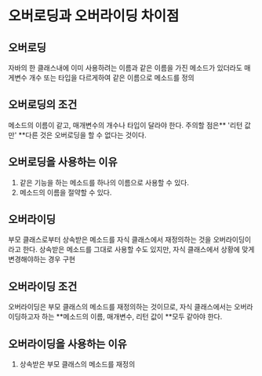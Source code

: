 # 오버로딩과 오버라이딩 차이점

## 오버로딩
자바의 한 클래스내에 이미 사용하려는 이름과 같은 이름을 가진 메소드가 있더라도 매게변수 개수 또는 타입을 다르게하여 같은 이름으로 메소드를 정의

## 오버로딩의 조건
메소드의 이름이 같고, 매개변수의 개수나 타입이 달라야 한다. 주의할 점은** '리턴 값만' **다른 것은 오버로딩을 할 수 없다는 것이다.

## 오버로딩을 사용하는 이유
1. 같은 기능을 하는 메소드를 하나의 이름으로 사용할 수 있다.
2. 메소드의 이름을 절약할 수 있다.

## 오버라이딩
부모 클래스로부터 상속받은 메소드를 자식 클래스에서 재정의하는 것을 오버라이딩이라고 한다. 상속받은 메소드를 그대로 사용할 수도 있지만, 자식 클래스에서 상황에 맞게 변경해야하는 경우 구현 

## 오버라이딩 조건
오버라이딩은 부모 클래스의 메소드를 재정의하는 것이므로, 자식 클래스에서는 오버라이딩하고자 하는 **메소드의 이름, 매개변수, 리턴 값이 **모두 같아야 한다. 

## 오버라이딩을 사용하는 이유
1. 상속받은 부모 클래스의 메소드를 재정의

   
